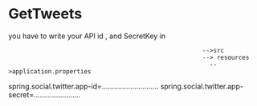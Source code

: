 # GetTweets
you have to write your API id , and SecretKey in

                                                          -->src
                                                          --> resources
                                                            -->application.properties 
                                                            
                                                            
                                                       
                                                       
spring.social.twitter.app-id=............................ 
spring.social.twitter.app-secret=.......................
